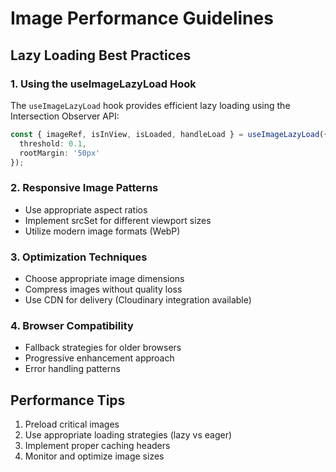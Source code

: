 
# Image Performance Guidelines

## Lazy Loading Best Practices

### 1. Using the useImageLazyLoad Hook
The `useImageLazyLoad` hook provides efficient lazy loading using the Intersection Observer API:

```typescript
const { imageRef, isInView, isLoaded, handleLoad } = useImageLazyLoad({
  threshold: 0.1,
  rootMargin: '50px'
});
```

### 2. Responsive Image Patterns
- Use appropriate aspect ratios
- Implement srcSet for different viewport sizes
- Utilize modern image formats (WebP)

### 3. Optimization Techniques
- Choose appropriate image dimensions
- Compress images without quality loss
- Use CDN for delivery (Cloudinary integration available)

### 4. Browser Compatibility
- Fallback strategies for older browsers
- Progressive enhancement approach
- Error handling patterns

## Performance Tips
1. Preload critical images
2. Use appropriate loading strategies (lazy vs eager)
3. Implement proper caching headers
4. Monitor and optimize image sizes
